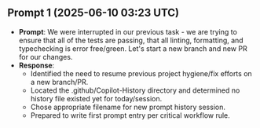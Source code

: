 ## Prompt 1 (2025-06-10 03:23 UTC)
- **Prompt**: We were interrupted in our previous task - we are trying to ensure that all of the tests are passing, that all linting, formatting, and typechecking is error free/green. Let's start a new branch and new PR for our changes.
- **Response**:
  - Identified the need to resume previous project hygiene/fix efforts on a new branch/PR.
  - Located the .github/Copilot-History directory and determined no history file existed yet for today/session.
  - Chose appropriate filename for new prompt history session.
  - Prepared to write first prompt entry per critical workflow rule.